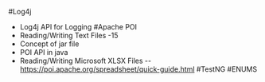 

#Log4j
* Log4j API for Logging
#Apache POI 
* Reading/Writing Text Files -15
* Concept of jar file
* POI API in java
* Reading/Writing Microsoft XLSX Files  --https://poi.apache.org/spreadsheet/quick-guide.html
#TestNG
#ENUMS
